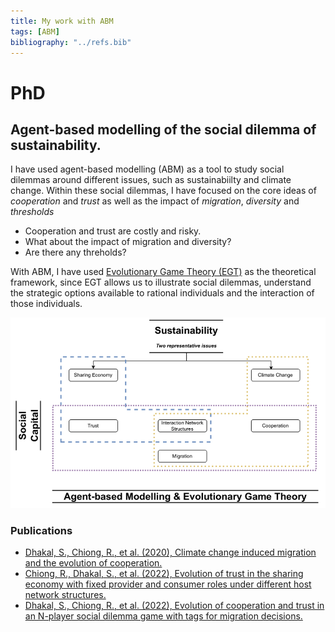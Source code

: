 ```yaml
---
title: My work with ABM
tags: [ABM]
bibliography: "../refs.bib"
---
```


# PhD
## Agent-based modelling of the social dilemma of sustainability.

I have used agent-based modelling (ABM) as a tool to study social dilemmas around different issues, such as sustainabiilty and climate change.
Within these social dilemmas, I have focused on the core ideas of *cooperation* and *trust* as well as the impact of *migration*, *diversity* and *thresholds*
- Cooperation and trust are costly and risky.
- What about the impact of migration and diversity?
- Are there any threholds?

With ABM, I have used [Evolutionary Game Theory (EGT)](https://en.wikipedia.org/wiki/Evolutionary_game_theory) as the theoretical framework, since EGT allows us to illustrate social dilemmas, understand the strategic options available to rational individuals and the interaction of those individuals.

![](../images/phd-abm-egt.png)

### Publications
- [Dhakal, S., Chiong, R., et al. (2020), Climate change induced migration and the evolution of cooperation.](https://doi.org/https://doi.org/10.1016/j.amc.2020.125090)
- [Chiong, R., Dhakal, S., et al. (2022), Evolution of trust in the sharing economy with fixed provider and consumer roles under different host network structures.](https://doi.org/https://doi.org/10.1016/j.knosys.2021.107496)
- [Dhakal, S., Chiong, R., et al. (2022), Evolution of cooperation and trust in an N-player social dilemma game with tags for migration decisions.](https://doi.org/https://doi.org/10.1098/rsos.212000)
